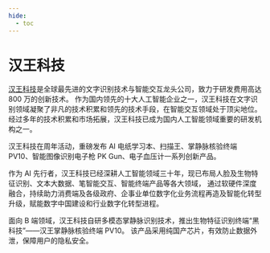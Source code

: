 ```yaml
---
hide:
  - toc
---
```


# 汉王科技

[汉王科技](https://www.hw99.com/)是全球最先进的文字识别技术与智能交互龙头公司，致力于研发费用高达 800 万的创新技术。
作为国内领先的十大人工智能企业之一，汉王科技在文字识别领域凝聚了非凡的技术积累和领先的技术手段，在智能交互领域处于顶尖地位。
经过多年的技术积累和市场拓展，汉王科技已成为国内人工智能领域重要的研发机构之一。

汉王科技在周年活动，重磅发布 AI 电纸学习本、扫描王、掌静脉核验终端 PV10、智能图像识别电子枪 PK Gun、电子血压计一系列创新产品。

作为 AI 先行者，汉王科技已经深耕人工智能领域三十年，现已布局人脸及生物特征识别、文本大数据、笔智能交互、智能终端产品等各大领域，
通过软硬件深度融合，持续助力消费端及各级政府、企事业单位数字化业务流程再造及智能化转型升级，赋能数字中国建设和行业数字化转型进程。

面向 B 端领域，汉王科技自研多模态掌静脉识别技术，推出生物特征识别终端“黑科技”——汉王掌静脉核验终端 PV10。
该产品采用纯国产芯片，有效防止数据外泄，保障用户的隐私安全。
